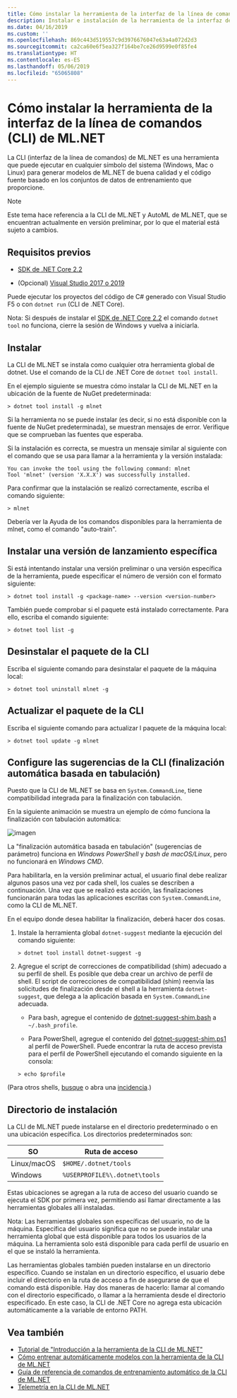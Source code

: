 ```yaml
---
title: Cómo instalar la herramienta de la interfaz de la línea de comandos (CLI) de ML.NET
description: Instalar e instalación de la herramienta de la interfaz de la línea de comandos (CLI) de ML.NET.
ms.date: 04/16/2019
ms.custom: ''
ms.openlocfilehash: 869c443d519557c9d3976676047e63a4a072d2d3
ms.sourcegitcommit: ca2ca60e6f5ea327f164be7ce26d9599e0f85fe4
ms.translationtype: HT
ms.contentlocale: es-ES
ms.lasthandoff: 05/06/2019
ms.locfileid: "65065808"
---
```

# <a name="how-to-install-the-mlnet-command-line-interface-cli-tool"></a>Cómo instalar la herramienta de la interfaz de la línea de comandos (CLI) de ML.NET

La CLI (interfaz de la línea de comandos) de ML.NET es una herramienta que puede ejecutar en cualquier símbolo del sistema (Windows, Mac o Linux) para generar modelos de ML.NET de buena calidad y el código fuente basado en los conjuntos de datos de entrenamiento que proporcione.

> [!NOTE]
> Este tema hace referencia a la CLI de ML.NET y AutoML de ML.NET, que se encuentran actualmente en versión preliminar, por lo que el material está sujeto a cambios.

## <a name="pre-requisites"></a>Requisitos previos

- [SDK de .NET Core 2.2](https://dotnet.microsoft.com/download/dotnet-core/2.2)

- (Opcional) [Visual Studio 2017 o 2019](https://visualstudio.microsoft.com/vs/)

Puede ejecutar los proyectos del código de C# generado con Visual Studio F5 o con `dotnet run` (CLI de .NET Core).

Nota: Si después de instalar el [SDK de .NET Core 2.2](https://dotnet.microsoft.com/download/dotnet-core/2.2) el comando `dotnet tool` no funciona, cierre la sesión de Windows y vuelva a iniciarla.

## <a name="install"></a>Instalar

La CLI de ML.NET se instala como cualquier otra herramienta global de dotnet. Use el comando de la CLI de .NET Core de `dotnet tool install`. 

En el ejemplo siguiente se muestra cómo instalar la CLI de ML.NET en la ubicación de la fuente de NuGet predeterminada:

```console
> dotnet tool install -g mlnet
```

Si la herramienta no se puede instalar (es decir, si no está disponible con la fuente de NuGet predeterminada), se muestran mensajes de error. Verifique que se comprueban las fuentes que esperaba.

Si la instalación es correcta, se muestra un mensaje similar al siguiente con el comando que se usa para llamar a la herramienta y la versión instalada:

```console
You can invoke the tool using the following command: mlnet
Tool 'mlnet' (version 'X.X.X') was successfully installed.
```

Para confirmar que la instalación se realizó correctamente, escriba el comando siguiente:

```console
> mlnet
```

Debería ver la Ayuda de los comandos disponibles para la herramienta de mlnet, como el comando "auto-train".

## <a name="install-a-specific-release-version"></a>Instalar una versión de lanzamiento específica

Si está intentando instalar una versión preliminar o una versión específica de la herramienta, puede especificar el número de versión con el formato siguiente:

```console
> dotnet tool install -g <package-name> --version <version-number>
```

También puede comprobar si el paquete está instalado correctamente. Para ello, escriba el comando siguiente:

```console
> dotnet tool list -g
```

## <a name="uninstall-the-cli-package"></a>Desinstalar el paquete de la CLI

Escriba el siguiente comando para desinstalar el paquete de la máquina local:

```console
> dotnet tool uninstall mlnet -g
```

## <a name="update-the-cli-package"></a>Actualizar el paquete de la CLI

Escriba el siguiente comando para actualizar l paquete de la máquina local:

```console
> dotnet tool update -g mlnet
```

## <a name="set-up-cli-suggestions-tab-based-auto-completion"></a>Configure las sugerencias de la CLI (finalización automática basada en tabulación)

Puesto que la CLI de ML.NET se basa en `System.CommandLine`, tiene compatibilidad integrada para la finalización con tabulación.

En la siguiente animación se muestra un ejemplo de cómo funciona la finalización con tabulación automática:

![imagen](./media/cli-tab-completion.gif)

La "finalización automática basada en tabulación" (sugerencias de parámetro) funciona en *Windows PowerShell* y *bash de macOS/Linux*, pero no funcionará en *Windows CMD*.

Para habilitarla, en la versión preliminar actual, el usuario final debe realizar algunos pasos una vez por cada shell, los cuales se describen a continuación. Una vez que se realizó esta acción, las finalizaciones funcionarán para todas las aplicaciones escritas con `System.CommandLine`, como la CLI de ML.NET.

En el equipo donde desea habilitar la finalización, deberá hacer dos cosas.

1. Instale la herramienta global `dotnet-suggest` mediante la ejecución del comando siguiente:

    ```console
    > dotnet tool install dotnet-suggest -g
    ```

2. Agregue el script de correcciones de compatibilidad (shim) adecuado a su perfil de shell. Es posible que deba crear un archivo de perfil de shell. El script de correcciones de compatibilidad (shim) reenvía las solicitudes de finalización desde el shell a la herramienta `dotnet-suggest`, que delega a la aplicación basada en `System.CommandLine` adecuada.

    * Para bash, agregue el contenido de [dotnet-suggest-shim.bash](https://github.com/dotnet/System.CommandLine/blob/master/src/System.CommandLine.Suggest/dotnet-suggest-shim.bash) a `~/.bash_profile`.

    * Para PowerShell, agregue el contenido del [dotnet-suggest-shim.ps1](https://github.com/dotnet/System.CommandLine/blob/master/src/System.CommandLine.Suggest/dotnet-suggest-shim.ps1) al perfil de PowerShell. Puede encontrar la ruta de acceso prevista para el perfil de PowerShell ejecutando el comando siguiente en la consola:

    ```console
    > echo $profile
    ``` 

(Para otros shells, [busque](https://github.com/dotnet/System.CommandLine/issues?q=is%3Aissue+is%3Aopen+label%3A%22shell+suggestion%22) o abra una [incidencia](https://github.com/dotnet/System.CommandLine/issues).)

## <a name="installation-directory"></a>Directorio de instalación

La CLI de ML.NET puede instalarse en el directorio predeterminado o en una ubicación específica. Los directorios predeterminados son:

| SO          | Ruta de acceso                          |
|-------------|-------------------------------|
| Linux/macOS | `$HOME/.dotnet/tools`         |
| Windows     | `%USERPROFILE%\.dotnet\tools` |

Estas ubicaciones se agregan a la ruta de acceso del usuario cuando se ejecuta el SDK por primera vez, permitiendo así llamar directamente a las herramientas globales allí instaladas.

Nota: Las herramientas globales son específicas del usuario, no de la máquina. Específica del usuario significa que no se puede instalar una herramienta global que está disponible para todos los usuarios de la máquina. La herramienta solo está disponible para cada perfil de usuario en el que se instaló la herramienta.

Las herramientas globales también pueden instalarse en un directorio específico. Cuando se instalan en un directorio específico, el usuario debe incluir el directorio en la ruta de acceso a fin de asegurarse de que el comando está disponible. Hay dos maneras de hacerlo: llamar al comando con el directorio especificado, o llamar a la herramienta desde el directorio especificado.
En este caso, la CLI de .NET Core no agrega esta ubicación automáticamente a la variable de entorno PATH.

## <a name="see-also"></a>Vea también

- [Tutorial de "Introducción a la herramienta de la CLI de ML.NET"](../tutorials/mlnet-cli.md)
- [Cómo entrenar automáticamente modelos con la herramienta de la CLI de ML.NET](../automate-training-with-cli.md)
- [Guía de referencia de comandos de entrenamiento automático de la CLI de ML.NET](../reference/ml-net-cli-reference.md) 
- [Telemetría en la CLI de ML.NET](../resources/ml-net-cli-telemetry.md)
